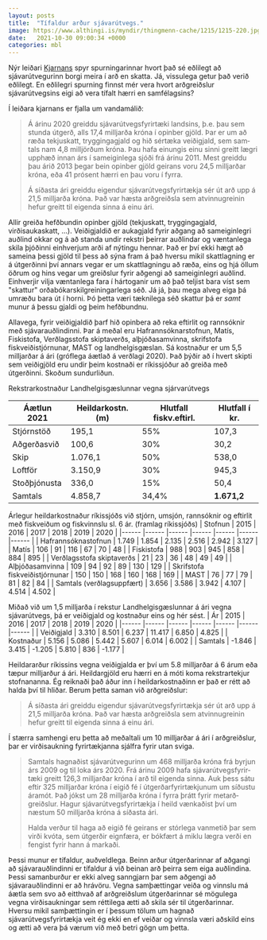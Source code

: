 ```yaml
---
layout: posts
title:  "Tífaldur arður sjávarútvegs."
image: https://www.althingi.is/myndir/thingmenn-cache/1215/1215-220.jpg
date:   2021-10-30 09:00:34 +0000
categories: mbl
---
```

Nýr leiðari [Kjarnans](https://kjarninn.is/skodun/er-i-lagi-ad-sjavarutvegur-borgi-meira-i-ard-en-skatta/) spyr spurningarinnar hvort það sé eðlilegt að sjávarútvegurinn borgi meira í arð en skatta. Já, vissulega getur það verið eðlilegt. En eðlilegri spurning finnst mér vera hvort arðgreiðslur sjávarútvegsins eigi að vera tífalt hærri en samfélagsins?

Í leiðara kjarnans er fjalla um vandamálið:
> Á árinu 2020 greiddu sjáv­ar­út­vegs­fyr­ir­tæki lands­ins, þ.e. þau sem stunda útgerð, alls 17,4 millj­arða króna í opin­ber gjöld. Þar er um að ræða tekju­skatt, trygg­inga­gjald og hið sér­tæka veiði­gjald, sem sam­tals nam 4,8 millj­örðum króna. Þau hafa ein­ungis einu sinni greitt lægri upp­hæð innan árs í sam­eig­in­lega sjóði frá árinu 2011. Mest greiddu þau árið 2013 þegar bein opin­ber gjöld geirans voru 24,5 millj­arðar króna, eða 41 pró­sent hærri en þau voru í fyrra.  
>  
> Á síð­asta ári greiddu eig­endur sjáv­ar­út­vegs­fyr­ir­tækja sér út arð upp á 21,5 millj­arða króna. Það var hæsta arð­greiðsla sem atvinnu­greinin hefur greitt til eig­enda sinna á einu ári.

Allir greiða hefðbundin opinber gjöld (tekjuskatt, tryggingagjald, virðisaukaskatt, ...). Veiðigjaldið er aukagjald fyrir aðgang að sameiginlegri auðlind okkar og á að standa undir rekstri þeirrar auðlindar og væntanlega skila þjóðinni einhverjum arði af nýtingu hennar. Það er því ekki hægt að sameina þessi gjöld til þess að sýna fram á það hversu mikil skattlagning er á útgerðinni því annars vegar er um skattlagningu að ræða, eins og hjá öllum öðrum og hins vegar um greiðslur fyrir aðgengi að sameiginlegri auðlind. Einhverjir vilja væntanlega fara í hártoganir um að það teljist bara víst sem "skattur" orðabókarskilgreiningarlega séð. Já já, þau mega alveg eiga þá umræðu bara út í horni. Þó þetta væri tæknilega séð skattur þá er _samt_ munur á þessu gjaldi og þeim hefðbundnu.

Allavega, fyrir veiðigjaldið þarf hið opinbera að reka eftirlit og rannsóknir með sjávarauðlindinni. Þar á meðal eru Hafrannsóknarstofnun, Matís, Fiskistofa, Verðlagsstofa skiptaverðs, alþjóðasamvinna, skrifstofa fiskveiðistjórnunar, MAST og landhelgisgæslan. Sá kostnaður er um 5,5 milljarðar á ári (gróflega áætlað á verðlagi 2020). Það þýðir að í hvert skipti sem veiðigjöld eru undir þeim kostnaði er ríkissjóður að greiða með útgerðinni. Skoðum sundurliðun.

Rekstrarkostnaður Landhelgisgæslunnar vegna sjárvarútvegs

| Áætlun 2021 	| Heildarkostn. (m) | Hlutfall fiskv.eftirl. 	| Hlutfall í kr. 	|
|------	        |------	            |------	                    |------	            |
| Stjórnstöð 	| 195,1 			| 55% 						| 107,3 			|
| Aðgerðasvið 	| 100,6				| 30%						| 30,2				|
| Skip 			| 1.076,1			| 50%						| 538,0				|
| Loftför		| 3.150,9			| 30%						| 945,3				|
| Stoðþjónusta	| 336,0				| 15%						| 50,4				|
| Samtals 		| 4.858,7			| 34,4%						| __1.671,2__		|

Árlegur heildarkostnaður ríkissjóðs við stjórn, umsjón, rannsóknir og eftirlit með fiskveiðum og fiskvinnslu sl. 6 ár. (framlag ríkissjóðs)
| Stofnun 						| 2015 	| 2016  | 2017 	| 2018  | 2019  | 2020  |
|------	                      |------   |------ |------ |------ |------ |------ |
| Hafrannsóknastofnun 			| 1.749 | 1.854 | 2.135 | 2.516 | 2.942 | 3.127 |
| Matís 						| 106   | 91    | 116   | 67    | 70    | 48    |
| Fiskistofa					| 988   | 903   | 945   | 858	| 884	| 895   |
| Verðlagsstofa skiptaverðs		| 21    | 23    | 36    | 48    | 49    | 49    |
| Alþjóðasamvinna				| 109   | 94    | 92    | 89    | 130   | 129   |
| Skrifstofa fiskveiðistjórnunar | 150  | 150   | 168   | 160   | 168   | 169   |
| MAST 							| 76    | 77    | 79    | 81    | 82    | 84    |
| Samtals (verðlagsuppfært)		| 3.656 | 3.586 | 3.942 | 4.107 | 4.514 | 4.502 |

Miðað við um 1,5 milljarða í rekstur Landhelgisgæslunnar á ári vegna sjávarútvegs, þá er veiðigjald og kostnaður eins og hér sést.
| Ár 			| 2015 	 | 2016  | 2017   | 2018   | 2019  | 2020   |
|------	        |------  |------ |------  |------  |------ |------  |
| Veiðigjald 	| 3.310  | 8.501 | 6.237  | 11.417 | 6.850 | 4.825  |
| Kostnaður 	| 5.156  | 5.086 | 5.442  | 5.607  | 6.014 | 6.002  |
| Samtals 		| -1.846 | 3.415 | -1.205 | 5.810  | 836   | -1.177 |

Heildararður ríkissins vegna veiðigjalda er því um 5.8 milljarðar á 6 árum eða tæpur milljarður á ári. Heildargjöld eru hærri en á móti koma rekstrartekjur stofnananna. Ég reiknaði það áður inn í heildarkostnaðinn er það er rétt að halda því til hliðar. Berum þetta saman við arðgreiðslur:
> Á síð­asta ári greiddu eig­endur sjáv­ar­út­vegs­fyr­ir­tækja sér út arð upp á 21,5 millj­arða króna. Það var hæsta arð­greiðsla sem atvinnu­greinin hefur greitt til eig­enda sinna á einu ári. 

Í stærra samhengi eru þetta að meðaltali um 10 milljarðar á ári í arðgreiðslur, þar er virðisaukning fyrirtækjanna sjálfra fyrir utan sviga.

> Sam­tals hagn­að­ist sjáv­ar­út­veg­ur­inn um 468 millj­arða króna frá byrjun árs 2009 og til loka árs 2020. Frá árinu 2009 hafa sjáv­ar­út­vegs­fyr­ir­tæki greitt 126,3 millj­arðar króna í arð til eig­enda sinna. Auk þess sátu eftir 325 millj­arðar króna í eigið fé í útgerð­ar­fyr­ir­tækj­unum um síð­ustu ára­mót. Það jókst um 28 millj­arða króna í fyrra þrátt fyrir metarð­greiðsl­ur. Hagur sjáv­ar­út­vegs­fyr­ir­tækja í heild vænk­að­ist því um næstum 50 millj­arða króna á síð­asta ári.
> 
> Halda verður til haga að eigið fé geirans er stór­lega van­metið þar sem virði kvóta, sem útgerðir eign­færa, er bók­fært á miklu lægra verði en feng­ist fyrir hann á mark­aði.

Þessi munur er tífaldur, auðveldlega. Beinn arður útgerðarinnar af aðgangi að sjávarauðlindinni er tífaldur á við beinan arð þeirra sem eiga auðlindina. Þessi samanburður er ekki alveg sanngjarn þar sem aðgengi að sjávarauðlindinni er að hrávöru. Vegna samþættingar veiða og vinnslu má áætla sem svo að eitthvað af arðgreiðslum útgerðarinnar sé mögulega vegna virðisaukningar sem réttilega ætti að skila sér til útgerðarinnar. Hversu mikil samþættingin er í þessum tölum um hagnað sjávarútvegsfyrirtækja veit ég ekki en ef veiðar og vinnsla væri aðskild eins og ætti að vera þá værum við með betri gögn um þetta. 

